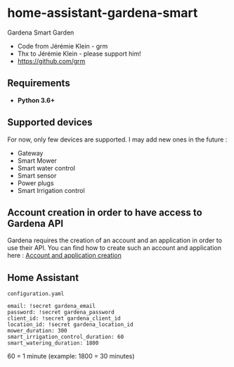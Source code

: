 # home-assistant-gardena-smart
Gardena Smart Garden

*   Code from Jérémie Klein - grm
*   Thx to Jérémie Klein - please support him!
*   <a href="https://github.com/grm">https://github.com/grm</a>

## Requirements

*   **Python 3.6+**

## Supported devices

For now, only few devices are supported. I may add new ones in the future :  
*   Gateway
*   Smart Mower
*   Smart water control
*   Smart sensor
*   Power plugs
*   Smart Irrigation control

## Account creation in order to have access to Gardena API

Gardena requires the creation of an account and an application in order to use their API.
You can find how to create such an account and application here : <a href="https://developer.1689.cloud/docs/getting-started#/docs/getting-started/#3connect-api-to-application">Account and application creation</a>


## Home Assistant
```
configuration.yaml

email: !secret gardena_email
password: !secret gardena_password
client_id: !secret gardena_client_id
location_id: !secret gardena_location_id
mower_duration: 300
smart_irrigation_control_duration: 60
smart_watering_duration: 1800
```
60 = 1 minute (example: 1800 = 30 minutes)
